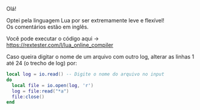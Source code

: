 Olá!

Optei pela linguagem Lua por ser extremamente leve e flexível!<br>
Os comentários estão em inglês.

Você pode executar o código aqui → https://rextester.com/l/lua_online_compiler

Caso queira digitar o nome de um arquivo com outro log, alterar as linhas 1 até 24 (o trecho de log) por:
```Lua
local log = io.read() -- Digite o nome do arquivo no input
do
  local file = io.open(log, 'r')
  log = file:read("*a")
  file:close()
end
```
